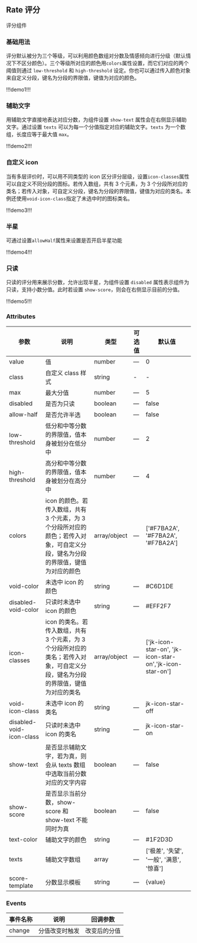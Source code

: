 ## Rate 评分

评分组件

### 基础用法

评分默认被分为三个等级，可以利用颜色数组对分数及情感倾向进行分级（默认情况下不区分颜色）。三个等级所对应的颜色用`colors`属性设置，而它们对应的两个阈值则通过 `low-threshold` 和 `high-threshold` 设定。你也可以通过传入颜色对象来自定义分段，键名为分段的界限值，键值为对应的颜色。

!!!demo1!!!

### 辅助文字

用辅助文字直接地表达对应分数，为组件设置 `show-text` 属性会在右侧显示辅助文字。通过设置 `texts` 可以为每一个分值指定对应的辅助文字。`texts` 为一个数组，长度应等于最大值 `max`。

!!!demo2!!!

### 自定义 icon

当有多层评价时，可以用不同类型的 icon 区分评分层级，设置`icon-classes`属性可以自定义不同分段的图标。若传入数组，共有 3 个元素，为 3 个分段所对应的类名；若传入对象，可自定义分段，键名为分段的界限值，键值为对应的类名。本例还使用`void-icon-class`指定了未选中时的图标类名。

!!!demo3!!!

### 半星

可通过设置`allowHalf`属性来设置是否开启半星功能

!!!demo4!!!

### 只读

只读的评分用来展示分数，允许出现半星，为组件设置 `disabled` 属性表示组件为只读，支持小数分值。此时若设置 `show-score`，则会在右侧显示目前的分值。

!!!demo5!!!

### Attributes

| 参数                     | 说明                                                                                                                            | 类型         | 可选值 | 默认值                                                   |
| ------------------------ | ------------------------------------------------------------------------------------------------------------------------------- | ------------ | ------ | -------------------------------------------------------- |
| value                    | 值                                                                                                                              | number       | —      | 0                                                        |
| class                    | 自定义 class 样式                                                                                                               | string       | -      | -                                                        |
| max                      | 最大分值                                                                                                                        | number       | —      | 5                                                        |
| disabled                 | 是否为只读                                                                                                                      | boolean      | —      | false                                                    |
| allow-half               | 是否允许半选                                                                                                                    | boolean      | —      | false                                                    |
| low-threshold            | 低分和中等分数的界限值，值本身被划分在低分中                                                                                    | number       | —      | 2                                                        |
| high-threshold           | 高分和中等分数的界限值，值本身被划分在高分中                                                                                    | number       | —      | 4                                                        |
| colors                   | icon 的颜色。若传入数组，共有 3 个元素，为 3 个分段所对应的颜色；若传入对象，可自定义分段，键名为分段的界限值，键值为对应的颜色 | array/object | —      | ['#F7BA2A', '#F7BA2A', '#F7BA2A']                        |
| void-color               | 未选中 icon 的颜色                                                                                                              | string       | —      | #C6D1DE                                                  |
| disabled-void-color      | 只读时未选中 icon 的颜色                                                                                                        | string       | —      | #EFF2F7                                                  |
| icon-classes             | icon 的类名。若传入数组，共有 3 个元素，为 3 个分段所对应的类名；若传入对象，可自定义分段，键名为分段的界限值，键值为对应的类名 | array/object | —      | ['jk-icon-star-on', 'jk-icon-star-on','jk-icon-star-on'] |
| void-icon-class          | 未选中 icon 的类名                                                                                                              | string       | —      | jk-icon-star-off                                         |
| disabled-void-icon-class | 只读时未选中 icon 的类名                                                                                                        | string       | —      | jk-icon-star-on                                          |
| show-text                | 是否显示辅助文字，若为真，则会从 texts 数组中选取当前分数对应的文字内容                                                         | boolean      | —      | false                                                    |
| show-score               | 是否显示当前分数，show-score 和 show-text 不能同时为真                                                                          | boolean      | —      | false                                                    |
| text-color               | 辅助文字的颜色                                                                                                                  | string       | —      | #1F2D3D                                                  |
| texts                    | 辅助文字数组                                                                                                                    | array        | —      | ['极差', '失望', '一般', '满意', '惊喜']                 |
| score-template           | 分数显示模板                                                                                                                    | string       | —      | {value}                                                  |

### Events

| 事件名称 | 说明           | 回调参数     |
| -------- | -------------- | ------------ |
| change   | 分值改变时触发 | 改变后的分值 |
